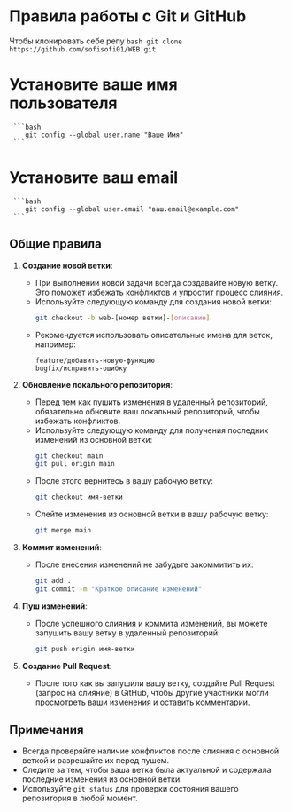 # Правила работы с Git и GitHub

Чтобы клонировать себе репу
     ```bash
     git clone https://github.com/sofisofi01/WEB.git
     ```
# Установите ваше имя пользователя
     ```bash
        git config --global user.name "Ваше Имя"
     ```
# Установите ваш email
     ```bash
        git config --global user.email "ваш.email@example.com"
     ```

## Общие правила

1. **Создание новой ветки**:
   - При выполнении новой задачи всегда создавайте новую ветку. Это поможет избежать конфликтов и упростит процесс слияния.
   - Используйте следующую команду для создания новой ветки:
     ```bash
     git checkout -b web-[номер ветки]-[описание]
     ```
   - Рекомендуется использовать описательные имена для веток, например:
     ```
     feature/добавить-новую-функцию
     bugfix/исправить-ошибку
     ```

2. **Обновление локального репозитория**:
   - Перед тем как пушить изменения в удаленный репозиторий, обязательно обновите ваш локальный репозиторий, чтобы избежать конфликтов.
   - Используйте следующую команду для получения последних изменений из основной ветки:
     ```bash
     git checkout main 
     git pull origin main 
     ```
   - После этого вернитесь в вашу рабочую ветку:
     ```bash
     git checkout имя-ветки
     ```
   - Слейте изменения из основной ветки в вашу рабочую ветку:
     ```bash
     git merge main 
     ```

3. **Коммит изменений**:
   - После внесения изменений не забудьте закоммитить их:
     ```bash
     git add .
     git commit -m "Краткое описание изменений"
     ```

4. **Пуш изменений**:
   - После успешного слияния и коммита изменений, вы можете запушить вашу ветку в удаленный репозиторий:
     ```bash
     git push origin имя-ветки
     ```

5. **Создание Pull Request**:
   - После того как вы запушили вашу ветку, создайте Pull Request (запрос на слияние) в GitHub, чтобы другие участники могли просмотреть ваши изменения и оставить комментарии.

## Примечания

- Всегда проверяйте наличие конфликтов после слияния с основной веткой и разрешайте их перед пушем.
- Следите за тем, чтобы ваша ветка была актуальной и содержала последние изменения из основной ветки.
- Используйте `git status` для проверки состояния вашего репозитория в любой момент.